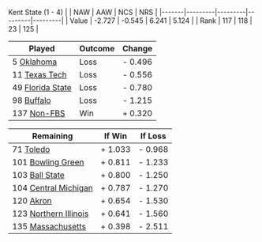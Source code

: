Kent State (1 - 4)
|       |   NAW   |   AAW   |   NCS   |   NRS   |
|-------|---------|---------|---------|---------|
| Value |  -2.727 |  -0.545 |   6.241 |   5.124 |
| Rank  |     117 |     118 |      23 |     125 |

| Played                    | Outcome    |  Change  |
|---------------------------|------------|----------|
|   5 [Oklahoma              ](Oklahoma.md)| Loss       | -  0.496 |
|  11 [Texas Tech            ](TexasTech.md)| Loss       | -  0.556 |
|  49 [Florida State         ](FloridaState.md)| Loss       | -  0.780 |
|  98 [Buffalo               ](Buffalo.md)| Loss       | -  1.215 |
| 137 [Non-FBS               ](NonFBS.md)| Win        | +  0.320 |

| Remaining                 |  If Win  |  If Loss |
|---------------------------|----------|----------|
|  71 [Toledo                ](Toledo.md)| +  1.033 | -  0.968 |
| 101 [Bowling Green         ](BowlingGreen.md)| +  0.811 | -  1.233 |
| 103 [Ball State            ](BallState.md)| +  0.800 | -  1.250 |
| 104 [Central Michigan      ](CentralMichigan.md)| +  0.787 | -  1.270 |
| 120 [Akron                 ](Akron.md)| +  0.654 | -  1.530 |
| 123 [Northern Illinois     ](NorthernIllinois.md)| +  0.641 | -  1.560 |
| 135 [Massachusetts         ](Massachusetts.md)| +  0.398 | -  2.511 |

